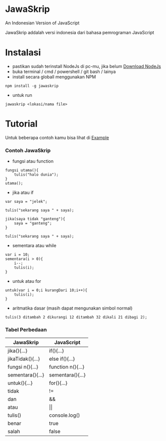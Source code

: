 # JawaSkrip

An Indonesian Version of JavaScript

JawaSkrip addalah versi indonesia dari bahasa pemrograman JavaScript

# Instalasi

- pastikan sudah terinstall NodeJs di pc-mu, jika belum [Download NodeJs](https://nodejs.org/en/)
- buka terminal / cmd / powershell / git bash / lainya
- install secara globall menggunakan NPM

```
npm install -g jawaskrip
```
- untuk run 
```
jawaskrip <lokasi/nama file>
```

# Tutorial

Untuk beberapa contoh kamu bisa lihat di [Example](https://github.com/Indmind/JawaSkrip/tree/master/example)

### Contoh JawaSkrip

- fungsi atau function
```
fungsi utama(){
    tulis("halo dunia");
}
utama();
```

- jika atau if
```
var saya = "jelek";

tulis("sekarang saya " + saya);

jika(saya tidak "ganteng"){
    saya = "ganteng";
}

tulis("sekarang saya " + saya);
```

- sementara atau while
```
var i = 10;
sementara(i > 0){
    i--;
    tulis(i);
}
```

- untuk atau for
```
untuk(var i = 0;i kurangDari 10;i++){
    tulis(i);
}
```

- aritmatika dasar (masih dapat mengunakan simbol normal)
```
tulis(3 ditambah 2 dikurangi 12 ditambah 32 dikali 21 dibagi 2);
```

### Tabel Perbedaan

| JawaSkrip        | JavaScript        |
|------------------|-------------------|
| jika(){...}      | if(){...}         |
| jikaTidak(){...} | else if(){...}    |
| fungsi n(){...}  | function n(){...} |
| sementara(){...} | sementara(){...}  |
| untuk(){...}     | for(){...}        |
| tidak            | !=                |
| dan              | &&                |
| atau             | &#124;&#124;      |
| tulis()          | console.log()     |
| benar            | true              |
| salah            | false             |